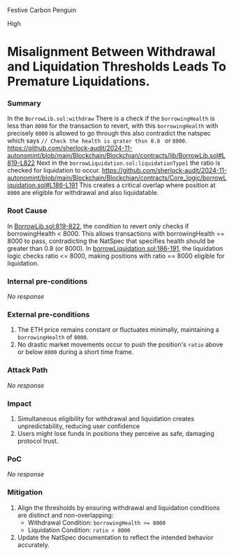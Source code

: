 Festive Carbon Penguin

High

# Misalignment Between Withdrawal and Liquidation Thresholds Leads To Premature Liquidations.

### Summary

In the `BorrowLib.sol:withdraw` There is a check if the `borrowingHealth` is less than `8000` for the transaction to revert, with this `borrowingHealth` with precisely `8000` is allowed to go through this also contradict the natspec which says `// Check the health is grater thsn 0.8 ` or `8000`.
https://github.com/sherlock-audit/2024-11-autonomint/blob/main/Blockchain/Blockchian/contracts/lib/BorrowLib.sol#L819-L822
Next in the `borrowLiquidation.sol:liquidationType1` the ratio is checked for liquidation to occur.
https://github.com/sherlock-audit/2024-11-autonomint/blob/main/Blockchain/Blockchian/contracts/Core_logic/borrowLiquidation.sol#L186-L191
This creates a critical overlap where position at `8000` are eligible for withdrawal and also liquidatable.

### Root Cause

In [BorrowLib.sol:819-822](https://github.com/sherlock-audit/2024-11-autonomint/blob/main/Blockchain/Blockchian/contracts/lib/BorrowLib.sol#L819-L822), the condition to revert only checks if borrowingHealth < 8000. This allows transactions with borrowingHealth == 8000 to pass, contradicting the NatSpec that specifies health should be greater than 0.8 (or 8000).
In [borrowLiquidation.sol:186-191](https://github.com/sherlock-audit/2024-11-autonomint/blob/main/Blockchain/Blockchian/contracts/Core_logic/borrowLiquidation.sol#L186-L191), the liquidation logic checks ratio <= 8000, making positions with ratio == 8000 eligible for liquidation.

### Internal pre-conditions

_No response_

### External pre-conditions

1. The ETH price remains constant or fluctuates minimally, maintaining a `borrowingHealth` of `8000`.
2. No drastic market movements occur to push the position's `ratio` above or below `8000` during a short time frame.

### Attack Path

_No response_

### Impact

1. Simultaneous eligibility for withdrawal and liquidation creates unpredictability, reducing user confidence
2. Users might lose funds in positions they perceive as safe, damaging protocol trust.

### PoC

_No response_

### Mitigation

1. Align the thresholds by ensuring withdrawal and liquidation conditions are distinct and non-overlapping:
   - Withdrawal Condition: `borrowingHealth >= 8000`
   - Liquidation Condition: `ratio < 8000`
2. Update the NatSpec documentation to reflect the intended behavior accurately.